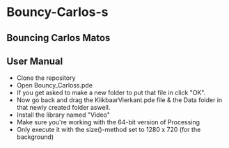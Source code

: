 # Bouncy-Carlos-s
## Bouncing Carlos Matos
## User Manual
- Clone the repository
- Open Bouncy_Carloss.pde
- If you get asked to make a new folder to put that file in click "OK".
- Now go back and drag the KlikbaarVierkant.pde file & the Data folder in that newly created folder aswell.
- Install the library named "Video"
- Make sure you're working with the 64-bit version of Processing
- Only execute it with the size()-method set to 1280 x 720 (for the background)
